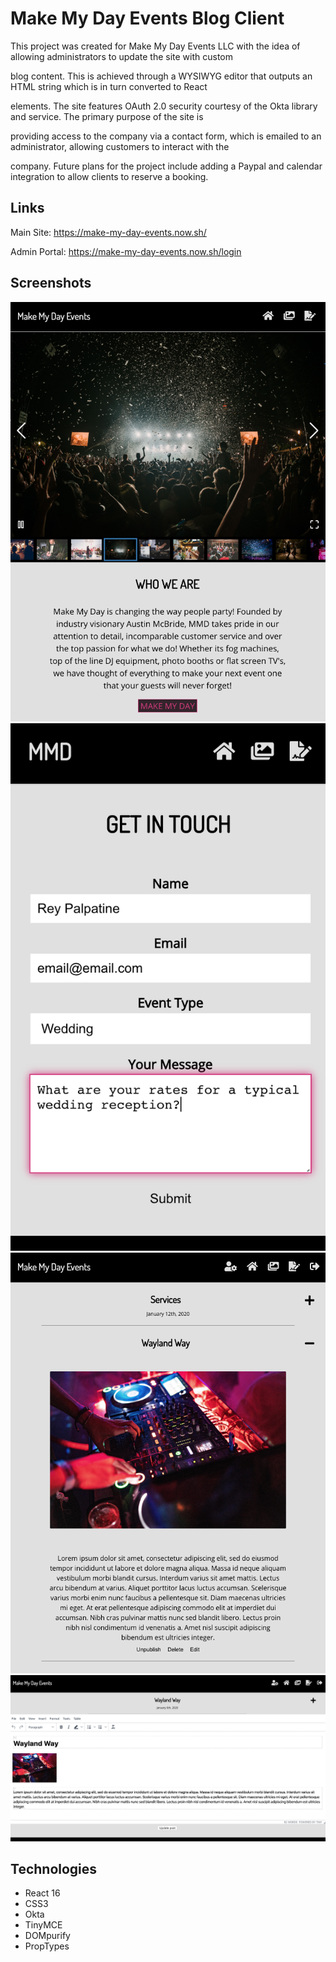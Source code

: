 # Make My Day Events Blog Client

This project was created for Make My Day Events LLC with the idea of allowing administrators to update the site with custom 

blog content. This is achieved through a WYSIWYG editor that outputs an HTML string which is in turn converted to React 

elements. The site features OAuth 2.0 security courtesy of the Okta library and service. The primary purpose of the site is 

providing access to the company via a contact form, which is emailed to an administrator, allowing customers to interact with the 

company. Future plans for the project include adding a Paypal and calendar integration to allow clients to reserve a booking.

## Links

Main Site: https://make-my-day-events.now.sh/

Admin Portal: https://make-my-day-events.now.sh/login

## Screenshots

![Screenshot1](/src/images/clientTabletView-landing.png)
![Screenshot2](/src/images/clientMobileView-contactForm.png)
![Screenshot3](/src/images/adminTabletView-openPost.png)
![Screenshot4](/src/images/adminDesktopView-editor.png)

## Technologies

* React 16
* CSS3
* Okta
* TinyMCE
* DOMpurify
* PropTypes